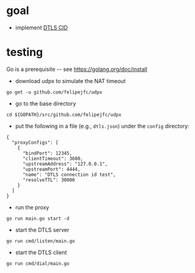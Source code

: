 # goal

- implement [DTLS CID](https://datatracker.ietf.org/doc/draft-ietf-tls-dtls-connection-id/)

# testing

Go is a prerequisite -- see https://golang.org/doc/install

- download udpx to simulate the NAT timeout
```
go get -u github.com/felipejfc/udpx
```

- go to the base directory
```
cd ${GOPATH}/src/github.com/felipejfc/udpx
```

- put the following in a file (e.g., `dtls.json`) under the `config` directory:
```
{
  "proxyConfigs": [
    {
      "bindPort": 12345,
      "clientTimeout": 3600,
      "upstreamAddress": "127.0.0.1",
      "upstreamPort": 4444,
      "name": "DTLS connection id test",
      "resolveTTL": 30000
    }
  ]
}
```

- run the proxy
```
go run main.go start -d
```

- start the DTLS server
```
go run cmd/listen/main.go
```

- start the DTLS client
```
go run cmd/dial/main.go
```
